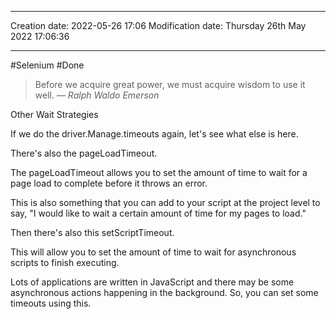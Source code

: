 

----
Creation date: 2022-05-26 17:06
Modification date: Thursday 26th May 2022 17:06:36

----


#Selenium 
#Done 

> Before we acquire great power, we must acquire wisdom to use it well.
> — <cite>Ralph Waldo Emerson</cite>

Other Wait Strategies

If we do the driver.Manage.timeouts again, let's see what else is here.

There's also the pageLoadTimeout.

The pageLoadTimeout allows you to set the amount of time to wait for a page load to complete before it throws an error.

This is also something that you can add to your script at the project level to say, "I would like to wait a certain amount of time for my pages to load."

Then there's also this setScriptTimeout.

This will allow you to set the amount of time to wait for asynchronous scripts to finish executing.

Lots of applications are written in JavaScript and there may be some asynchronous actions happening in the background. So, you can set some timeouts using this.